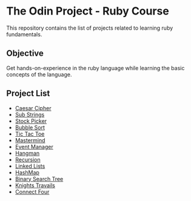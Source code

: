 # The Odin Project - Ruby Course

This repository contains the list of projects related to learning ruby fundamentals.

## Objective

Get hands-on-experience in the ruby language while learning the basic concepts of the language.

## Project List

* [Caesar Cipher](https://github.com/lokesh-karthikeyan/odin-ruby/tree/main/caesar_cipher)
* [Sub Strings](https://github.com/lokesh-karthikeyan/odin-ruby/tree/main/sub_strings)
* [Stock Picker](https://github.com/lokesh-karthikeyan/odin-ruby/tree/main/stock_picker)
* [Bubble Sort](https://github.com/lokesh-karthikeyan/odin-ruby/tree/main/bubble_sort)
* [Tic Tac Toe](https://github.com/lokesh-karthikeyan/odin-ruby/tree/main/tic_tac_toe)
* [Mastermind](https://github.com/lokesh-karthikeyan/odin-ruby/tree/main/mastermind)
* [Event Manager](https://github.com/lokesh-karthikeyan/odin-ruby/tree/main/event_manager)
* [Hangman](https://github.com/lokesh-karthikeyan/odin-ruby/tree/main/hangman)
* [Recursion](https://github.com/lokesh-karthikeyan/odin-ruby/tree/main/recursion)
* [Linked Lists](https://github.com/lokesh-karthikeyan/odin-ruby/tree/main/linked_lists)
* [HashMap](https://github.com/lokesh-karthikeyan/odin-ruby/tree/main/hash_map)
* [Binary Search Tree](https://github.com/lokesh-karthikeyan/odin-ruby/tree/main/binary_search_tree)
* [Knights Travails](https://github.com/lokesh-karthikeyan/odin-ruby/tree/main/knights_travails)
* [Connect Four](https://github.com/lokesh-karthikeyan/odin-ruby/tree/main/connect_four)
